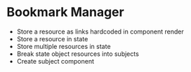 # Bookmark Manager

* Store a resource as links hardcoded in component render
* Store a resource in state
* Store multiple resources in state
* Break state object resources into subjects
* Create subject component